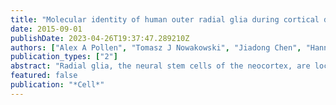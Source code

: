 ```yaml
---
title: "Molecular identity of human outer radial glia during cortical development"
date: 2015-09-01
publishDate: 2023-04-26T19:37:47.289210Z
authors: ["Alex A Pollen", "Tomasz J Nowakowski", "Jiadong Chen", "Hanna Retallack", "Carmen Sandoval-Espinosa", "Cory R Nicholas", "Joe Shuga", "Siyuan John Liu", "Michael C Oldham", "Aaron Diaz", "Daniel A Lim", "Anne A Leyrat", "Jay A West", "Arnold R Kriegstein"]
publication_types: ["2"]
abstract: "Radial glia, the neural stem cells of the neocortex, are located in two niches: the ventricular zone and outer subventricular zone. Although outer subventricular zone radial glia may generate the majority of human cortical neurons, their molecular features remain elusive. By analyzing gene expression across single cells, we find that outer radial glia preferentially express genes related to extracellular matrix formation, migration, and stemness, including TNC, PTPRZ1, FAM107A, HOPX, and LIFR. Using dynamic imaging, immunostaining, and clonal analysis, we relate these molecular features to distinctive behaviors of outer radial glia, demonstrate the necessity of STAT3 signaling for their cell cycle progression, and establish their extensive proliferative potential. These results suggest that outer radial glia directly support the subventricular niche through local production of growth factors, potentiation of growth factor signals by extracellular matrix proteins, and activation of self-renewal pathways, thereby enabling the developmental and evolutionary expansion of the human neocortex."
featured: false
publication: "*Cell*"
---
```


